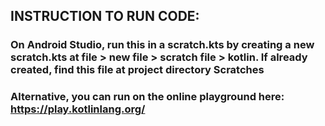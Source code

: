 ## INSTRUCTION TO RUN CODE:
### On Android Studio, run this in a scratch.kts by creating a new scratch.kts at file > new file > scratch file > kotlin. If already created, find this file at project directory Scratches
### Alternative, you can run on the online playground here: https://play.kotlinlang.org/
